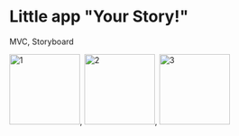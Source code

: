 
# Little app "Your Story!" #

MVC, Storyboard

<img width="125" alt="1 " src="https://user-images.githubusercontent.com/110099004/232009777-45783b56-9246-477b-b4ed-49633baa2eee.png">, <img width="125" alt="2" src="https://user-images.githubusercontent.com/110099004/232009803-9fe2f081-d0fc-41d4-8b1b-ccec1a799922.png">, <img width="125" alt="3" src="https://user-images.githubusercontent.com/110099004/232009822-13322c75-1fcf-435e-9277-699fecb7eb4b.png">
